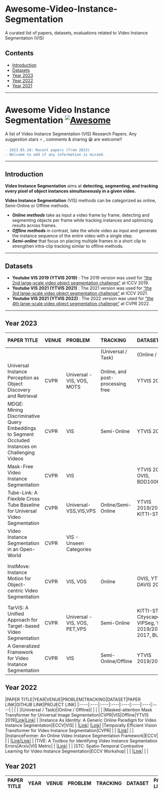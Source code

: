 # Awesome-Video-Instance-Segmentation
A curated list of papers, datasets, evaluations related to Video Instance Segmentation (VIS)  

## Contents

- [Introduction](#Introduction)
- [Datasets](#Datasets)
- [Year 2023](#2023)
- [Year 2022](#2022)
- [Year 2021](#2021)
---
# Awesome Video Instance Segmentation [![Awesome](https://awesome.re/badge.svg)](https://awesome.re)

A list of Video Instance Segmentation (VIS) Research Papers.
Any suggestion stars ⭐ , comments & sharing 😀 are welcome!!

```diff
- 2023.05.10: Recent papers (from 2023) 
- Welcome to add if any information is missed. 
```
---



## <span id = "Introduction"> **Introduction** </span>
**Video Instance Segmentation** aims at **detecting, segmenting, and tracking every pixel of object instances simultaneously in a given video.** 

**Video Instance Segmentation** (VIS) methods can be categorized as online, Semi-Online or Offline methods. 
- ***Online methods***  take as input a video frame by frame, detecting and segmenting objects per frame while tracking instances and optimizing results
across frames.
- ***Offline methods***  in contrast, take the whole video as input and generate the instance sequence of the entire video with a single step.
- ***Semi-online*** that focus on placing multiple frames in a short clip to strengthen intra-clip tracking similar to offline methods.

---



## <span id = "Datasets"> **Datasets** </span>
- **Youtube VIS 2019 (YTVIS 2019)**   : The 2019 version was used for [“the 2nd large-scale video object segmentation challenge”](https://youtube-vos.org/challenge/2019/) at ICCV 2019.
- **Youtube VIS 2021 (YTVIS 2021)**   : The 2021 version was used for [“the 3rd large-scale video object segmentation challenge”](https://youtube-vos.org/challenge/2021/) at ICCV 2021.
- **Youtube VIS 2021 (YTVIS 2022)**   : The 2022 version was used for [“the 4th large-scale video object segmentation challenge”](https://youtube-vos.org/challenge/2022/) at CVPR 2022.


---



## <span id = "2023"> **Year 2023** </span>
 
|PAPER TITLE|VENUE|PROBLEM|TRACKING|DATASET|PAPER LINK|GITHUB LINK|PROJECT LINK|
|:----|:----|:----|:----|:----|:----|:----|:----|
| | | |(Universal / Task)|(Online / Offline)| | | | |
| Universal Instance Perception as Object Discovery and Retrieval |CVPR|Universal - VIS, VOS, MOTS| Online, and post-processing free|YTVIS  2019, OVIS|[Link](https://arxiv.org/pdf/2303.06674v1.pdf)|[Link](https://github.com/MasterBin-IIAU/UNINEXT)| |
|MDQE: Mining Discriminative Query Embeddings to Segment Occluded Instances on Challenging Videos|CVPR|VIS|Semi-Online|YTVIS 2021,OVIS|[Link](https://arxiv.org/pdf/2303.14395.pdf)|[Link](https://github.com/minghanli/mdqe_cvpr2023)| |
|Mask-Free Video Instance Segmentation|CVPR|VIS| |YTVIS 2019/2021, OVIS, BDD100K,MOTS|[Link](https://arxiv.org/pdf/2303.15904.pdf)|[Link](https://github.com/syscv/maskfreevis)| |
|Tube-Link: A Flexible Cross Tube Baseline for Universal Video Segmentation|CVPR|Universal- VSS,VIS,VPS|Online/Semi-Online|YTVIS 2019/2021,VIPSeg, KITTI-STEP|[Link](https://arxiv.org/pdf/2303.12782v1.pdf)|[Link](https://github.com/lxtGH/Tube-Link) (Code Not Available Yet)| |
|Video Instance Segmentation in an Open-World|CVPR|VIS - Unseen Categories| | |[Link](https://arxiv.org/pdf/2304.01200v1.pdf)|[Link](https://github.com/OmkarThawakar/OWVISFormer)| |
|InstMove: Instance Motion for Object-centric Video Segmentation|CVPR|VIS, VOS| Online |OVIS, YTVIS 2022, DAVIS 2017|[Link](https://arxiv.org/pdf/2303.08132.pdf)|[link](https://github.com/wjf5203/VNext/tree/main/projects/InstMove) (No code available yet. To be released in the VNEXT repository) | |
|TarViS: A Unified Approach for Target-based Video Segmentation|CVPR|Universal - VIS, VOS, PET,VPS|Semi-Online|KITTI-STEP, CityscapesVPS, VIPSeg, YTVIS 2019/2021, DAVIS 2017, BURST|[Link](https://arxiv.org/pdf/2301.02657.pdf)|[Link](https://github.com/Ali2500/TarViS)| |
|A Generalized Framework for Video Instance Segmentation|CVPR|VIS|Semi-Online/Offline|YTVIS 2019/2021,OVIS|[Link](https://arxiv.org/pdf/2211.08834.pdf)|[Link](https://github.com/miranheo/GenVIS)| |



## <span id = "2022"> **Year 2022** </span>
|PAPER TITLE|YEAR|VENUE|PROBLEM|TRACKING|DATASET|PAPER LINK|GITHUB LINK|PROJECT LINK|
|:----|:----|:----|:----|:----|:----|:----|:----|
| | | |(Universal / Task)|(Online / Offline)| | | | |
|Masked-attention Mask Transformer for Universal Image Segmentation|CVPR|VIS|Offline|YTVIS 2019|[Link](https://arxiv.org/pdf/2112.01527.pdf)|[Link](https://bowenc0221.github.io/mask2former/)| |
|Instance As Identity: A Generic Online Paradigm for Video Instance Segmentation|ECCV|VIS| | |[Link](https://arxiv.org/pdf/2208.03079v2.pdf)| |[Link](https://paperswithcode.com/paper/instanceformer-an-online-video-instance)|
|Temporally Efficient Vision Transformer for Video Instance Segmentation|CVPR| | | |[Link]([https://link-url-here.org](https://openaccess.thecvf.com/content/CVPR2022/papers/Yang_Temporally_Efficient_Vision_Transformer_for_Video_Instance_Segmentation_CVPR_2022_paper.pdf))| | |
|InstanceFormer: An Online Video Instance Segmentation Framework|ECCV| | | |[Link](https://arxiv.org/pdf/2208.10547v1.pdf)|[Link](https://github.com/rajatkoner08/InstanceFormer)| |
|TIVE: A Toolbox for Identifying Video Instance Segmentation Errors|Arxiv|VIS Metric| | |[Link](https://arxiv.org/pdf/2210.08856v1.pdf)| | |
|STC: Spatio-Temporal Contrastive Learning for Video Instance Segmentation|ECCV Workshop| | | |[Link](https://link.springer.com/chapter/10.1007/978-3-031-25069-9_35)| | |



## <span id = "2021"> **Year 2021** </span>
|PAPER TITLE|YEAR|VENUE|PROBLEM|TRACKING|DATASET|PAPER LINK|GITHUB LINK|PROJECT LINK|
|:----|:----|:----|:----|:----|:----|:----|:----|:----|


